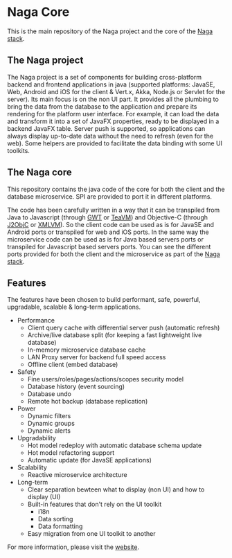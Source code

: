 # Naga Core

This is the main repository of the Naga project and the core of the [Naga stack][naga-stack-md]. 

## The Naga project

The Naga project is a set of components for building cross-platform backend and frontend applications in java (supported platforms: JavaSE, Web, Android and iOS for the client & Vert.x, Akka, Node.js or Servlet for the server). Its main focus is on the non UI part. It provides all the plumbing to bring the data from the database to the application and prepare its rendering for the platform user interface. For example, it can load the data and transform it into a set of JavaFX properties, ready to be displayed in a backend JavaFX table. Server push is supported, so applications can always display up-to-date data without the need to refresh (even for the web). Some helpers are provided to facilitate the data binding with some UI toolkits.

## The Naga core 

This repository contains the java code of the core for both the client and the database microservice. SPI are provided to port it in different platforms. 

The code has been carefully written in a way that it can be transpiled from Java to Javascript (through [GWT][gwt-website] or [TeaVM][teavm-website]) and Objective-C (through [J2ObjC][j2objc-website] or [XMLVM][xmlvm-website]).  So the client code can be used as is for JavaSE and Android ports or transpiled for web and iOS ports. In the same way the microservice code can be used as is for Java based servers ports or transpiled for Javascript based servers ports. You can see the different ports provided for both the client and the microservice as part of the [Naga stack][naga-stack-md].  

## Features

The features have been chosen to build performant, safe, powerful, upgradable, scalable & long-term applications. 

* Performance
	* Client query cache with differential server push (automatic refresh)
	* Archive/live database split (for keeping a fast lightweight live database)
	* In-memory microservice database cache
	* LAN Proxy server for backend full speed access
	* Offline client (embed database)
* Safety
	* Fine users/roles/pages/actions/scopes security model
	* Database history (event sourcing)
	* Database undo
	* Remote hot backup (database replication)
* Power
	* Dynamic filters
	* Dynamic groups
	* Dynamic alerts
* Upgradability
	* Hot model redeploy with automatic database schema update
	* Hot model refactoring support
 	* Automatic update (for JavaSE applications)
* Scalability
	* Reactive microservice architecture
* Long-term
	* Clear separation bewteen what to display (non UI) and how to display (UI)
	* Built-in features that don't rely on the UI toolkit
		* i18n
		* Data sorting
		* Data formatting
	* Easy migration from one UI toolkit to another 

For more information, please visit the [website][naga-website].

[naga-home]: https://github.com/naga-project
[naga-repo]: https://github.com/naga-project/naga
[naga-plat-jre-repo]: https://github.com/naga-project/naga/blob/master/naga-plat-jre
[naga-plat-teavm-repo]: https://github.com/naga-project/naga/blob/master/naga-plat-teavm
[naga-plat-gwt-repo]: https://github.com/naga-project/naga/blob/master/naga-plat-gwt
[naga-plat-android-repo]: https://github.com/naga-project/naga/blob/master/naga-plat-android
[naga-plat-j2objc-repo]: https://github.com/naga-project/naga/blob/master/naga-plat-j2objc
[naga-cn1-repo]: https://github.com/naga-project/naga/blob/master/naga-cn1
[naga-vertx-repo]: https://github.com/naga-project/naga/blob/master/naga-vertx
[naga-akka-repo]: https://github.com/naga-project/naga/blob/master/naga-akka
[naga-nodejs-repo]: https://github.com/naga-project/naga/blob/master/naga-nodejs
[naga-ui-javafx-repo]: https://github.com/naga-project/naga/blob/master/naga-ui-javafx
[naga-ui-gwt-repo]: https://github.com/naga-project/naga/blob/master/naga-ui-gwt
[naga-ui-angular-repo]: https://github.com/naga-project/naga/blob/master/naga-ui-angular
[naga-ui-zebra-repo]: https://github.com/naga-project/naga/blob/master/naga-ui-zebra
[naga-examples-repo]: https://github.com/naga-project/naga/blob/master/naga-examples
[naga-project.github.io-repo]: https://github.com/naga-project/naga-project.github.io
[naga-website]: http://naga-project.github.io
[naga-stack-md]: https://github.com/naga-project/naga/blob/master/STACK.md

[gwt-website]: http://www.gwtproject.org
[teavm-website]: http://teavm.org
[j2objc-website]: http://j2objc.org
[xmlvm-website]: http://xmlvm.org
[codenameone-website]: https://www.codenameone.com
[vertx-website]: http://vertx.io
[akka-website]: http://akka.io
[nodejs-website]: http://nodejs.org